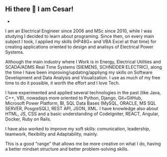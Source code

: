 ## Hi there 👋 I am Cesar! 
-

I am an Electrical Engineer since 2006 and MSc since 2010, while I was studying I decided to learn about programing. Since then, on every main subject I took, I applied my skills (HP48G+ and VBA Excel at that time) for creating applications oriented to design and analisys of Electrical Power Systems.

Although the main industry where I Work is in Energy, Electrical Utilities and SCADA/ADMS Real Time Systems (SIEMENS, SCHNEIDER ELECTRIC), along the time I have been improving/updating/appliyng my skills on Software Development and Data Analysis and Visualization. I use as much of my free time to do it possible, it worth the effort and I love Tech.

I have experimented and applied several technologies in the past (like Java, C++, VB), nowadays more oriented to Python, Django, Git+GitHub, Microsoft Power Platform, BI, SQL Data Bases (MySQL, ORACLE, MS SQL SERVER, PosgreSQL), REST API, JSON, XML. I have knowledge also about HTML, JS, CSS and a basic understanding of CodeIgniter, REACT, Angular, Docker, Ruby on Rails. 

I have also worked to improve my soft skills: comunication, leadership, teamwork, flexibility and Adaptability, mainly.

This is a good "range" that allows me be more creative on what I do, having a better mindset structure and better problem-solving skills.

<!---
CesarBecerraCO/CesarBecerraCO is a ✨ special ✨ repository because its `README.md` (this file) appears on your GitHub profile.
You can click the Preview link to take a look at your changes.
--->

